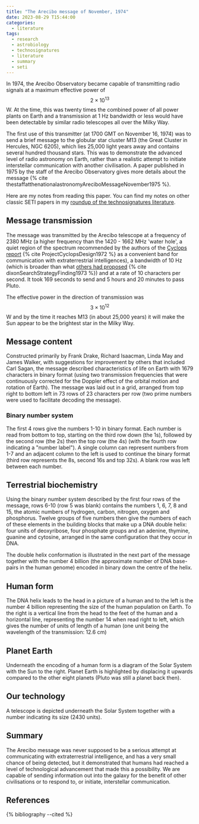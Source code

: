 ```yaml
---
title: "The Arecibo message of November, 1974"
date: 2023-08-29 T15:44:00
categories:
  - literature
tags:
  - research
  - astrobiology
  - technosignatures
  - literature
  - summary
  - seti
---
```


In 1974, the Arecibo Observatory became capable of transmitting radio signals at a maximum effective power of $$2 \times 10^{13}$$ W. At the time, this was twenty times the combined power of all power plants on Earth and a transmission at 1 Hz bandwidth or less would have been detectable by similar radio telescopes all over the Milky Way. 

The first use of this transmitter (at 1700 GMT on November 16, 1974) was to send a brief message to the globular star cluster M13 (the Great Cluster in Hercules, NGC 6205), which lies 25,000 light years away and contains several hundred thousand stars. This was to demonstrate the advanced level of radio astronomy on Earth, rather than a realistic attempt to initiate interstellar communication with another civilisation. A paper published in 1975 by the staff of the Arecibo Observatory gives more details about the message {% cite  thestaffatthenationalastronomyAreciboMessageNovember1975  %}. 

Here are my notes from reading this paper. You can find my notes on other classic SETI papers in my [roundup of the technosignatures literature][technosignatures-literature].

## Message transmission
The message was transmitted by the Arecibo telescope at a frequency of 2380 MHz (a higher frequency than the 1420 - 1662 MHz 'water hole', a quiet region of the spectrum recommended by the authors of the [Cyclops report][project-cyclops-notes-part-i] {% cite  ProjectCyclopsDesign1972  %} as a convenient band for communication with extraterrestrial intelligences), a bandwidth of 10 Hz (which is broader than what [others had proposed][dixon-1973-notes] {% cite  dixonSearchStrategyFinding1973  %}) and at a rate of 10 characters per second. It took 169 seconds to send and 5 hours and 20 minutes to pass Pluto.

The effective power in the direction of transmission was $$3 \times 10^{12}$$ W and by the time it reaches M13 (in about 25,000 years) it will make the Sun appear to be the brightest star in the Milky Way.

## Message content
Constructed primarily by Frank Drake, Richard Isaacman, Linda May and James Walker, with suggestions for improvement by others that included Carl Sagan, the message described characteristics of life on Earth with 1679 characters in binary format (using two transmission frequencies that were continuously corrected for the Doppler effect of the orbital motion and rotation of Earth). The message was laid out in a grid, arranged from top right to bottom left in 73 rows of 23 characters per row (two prime numbers were used to facilitate decoding the message).

### Binary number system
The first 4 rows give the numbers 1-10 in binary format. Each number is read from bottom to top, starting on the third row down (the 1s), followed by the second row (the 2s) then the top row (the 4s) (with the fourth row indicating a "number label"). A single column can represent numbers from 1-7 and an adjacent column to the left is used to continue the binary format (third row represents the 8s, second 16s and top 32s). A blank row was left between each number.

## Terrestrial biochemistry
Using the binary number system described by the first four rows of the message, rows 6-10 (row 5 was blank) contains the numbers 1, 6, 7, 8 and 15, the atomic numbers of hydrogen, carbon, nitrogen, oxygen and phosphorus. Twelve groups of five numbers then give the numbers of each of these elements in the building blocks that make up a DNA double helix: four units of deoxyribose, four phosphate groups and an adenine, thymine, guanine and cytosine, arranged in the same configuration that they occur in DNA. 

The double helix conformation is illustrated in the next part of the message together with the number 4 billion (the approximate number of DNA base-pairs in the human genome) encoded in binary down the centre of the helix.

## Human form
The DNA helix leads to the head in a picture of a human and to the left is the number 4 billion representing the size of the human population on Earth. To the right is a vertical line from the head to the feet of the human and a horizontal line, representing the number 14 when read right to left, which gives the number of units of length of a human (one unit being the wavelength of the transmission: 12.6 cm)

## Planet Earth
Underneath the encoding of a human form is a diagram of the Solar System with the Sun to the right. Planet Earth is highlighted by displacing it upwards compared to the other eight planets (Pluto was still a planet back then).

## Our technology
A telescope is depicted underneath the Solar System together with a number indicating its size (2430 units).

## Summary
The Arecibo message was never supposed to be a serious attempt at communicating with extraterrestrial intelligence, and has a very small chance of being detected, but it demonstrated that humans had reached a level of technological advancement that made this a possibility. We are capable of sending information out into the galaxy for the benefit of other civilisations or to respond to, or initiate, interstellar communication. 

## References

{% bibliography --cited %}

[dixon-1973-notes]: https://open-research.gemmadanks.com/literature/radio-seti-search-strategy/
[project-cyclops-notes-part-i]: https://open-research.gemmadanks.com/literature/project-cyclops-part-i
[technosignatures-literature]: https://open-research.gemmadanks.com/literature/technosignatures-literature-roundup/

<script src="https://polyfill.io/v3/polyfill.min.js?features=es6"></script>
<script id="MathJax-script" async src="https://cdn.jsdelivr.net/npm/mathjax@3/es5/tex-mml-chtml.js"></script>
